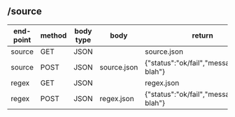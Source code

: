 ## /source

| end-point | method | body type | body        | return                                     |
| --------- | ------ | --------- | ----------- | ------------------------------------------ |
| source    | GET    | JSON      |             | source.json                                |
| source    | POST   | JSON      | source.json | {"status":"ok/fail","message":"blah blah"} |
| regex     | GET    | JSON      |             | regex.json                                 |
| regex     | POST   | JSON      | regex.json  | {"status":"ok/fail","message":"blah blah"} |